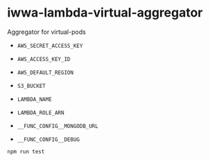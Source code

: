 # iwwa-lambda-virtual-aggregator

Aggregator for virtual-pods


- `AWS_SECRET_ACCESS_KEY`
- `AWS_ACCESS_KEY_ID`
- `AWS_DEFAULT_REGION`
- `S3_BUCKET`
- `LAMBDA_NAME`
- `LAMBDA_ROLE_ARN`

- `__FUNC_CONFIG__MONGODB_URL`
- `__FUNC_CONFIG__DEBUG`


`npm run test`
